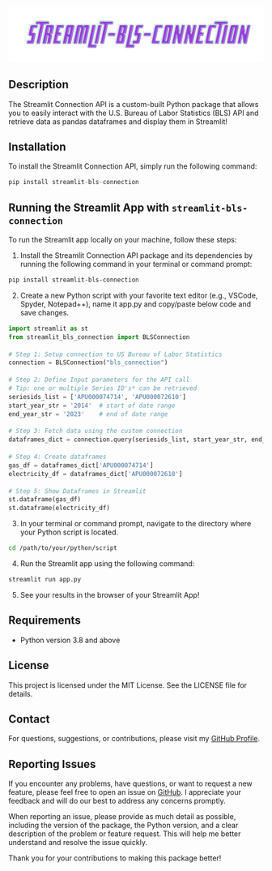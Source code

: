 <div align="center">
  <img src="https://raw.githubusercontent.com/tonyhollaar/streamlit_bls_connection/main/logo.svg"><br>
</div>

## Description
The Streamlit Connection API is a custom-built Python package that allows you to easily interact with the U.S. Bureau of Labor Statistics (BLS) API and retrieve data as pandas dataframes and display them in Streamlit!

## Installation

To install the Streamlit Connection API, simply run the following command:
```python
pip install streamlit-bls-connection
```

## Running the Streamlit App with `streamlit-bls-connection`
To run the Streamlit app locally on your machine, follow these steps:

1. Install the Streamlit Connection API package and its dependencies by running the following command in your terminal or command prompt:

```bash
pip install streamlit-bls-connection
```

2. Create a new Python script  with your favorite text editor (e.g., VSCode, Spyder, Notepad++), name it app.py and copy/paste below code and save changes.
```python
import streamlit as st
from streamlit_bls_connection import BLSConnection

# Step 1: Setup connection to US Bureau of Labor Statistics
connection = BLSConnection("bls_connection")

# Step 2: Define Input parameters for the API call
# Tip: one or multiple Series ID's* can be retrieved
seriesids_list = ['APU000074714', 'APU000072610']
start_year_str = '2014'  # start of date range
end_year_str = '2023'    # end of date range

# Step 3: Fetch data using the custom connection
dataframes_dict = connection.query(seriesids_list, start_year_str, end_year_str)

# Step 4: Create dataframes
gas_df = dataframes_dict['APU000074714']
electricity_df = dataframes_dict['APU000072610']

# Step 5: Show Dataframes in Streamlit
st.dataframe(gas_df)
st.dataframe(electricity_df)
```

3. In your terminal or command prompt, navigate to the directory where your Python script is located.
```bash
cd /path/to/your/python/script
```
4. Run the Streamlit app using the following command:
```bash
streamlit run app.py
```
5. See your results in the browser of your Streamlit App!


## Requirements
- Python version 3.8 and above

## License
This project is licensed under the MIT License. See the LICENSE file for details.

## Contact
For questions, suggestions, or contributions, please visit my [GitHub Profile](https://github.com/tonyhollaar).

## Reporting Issues

If you encounter any problems, have questions, or want to request a new feature, please feel free to open an issue on [GitHub](https://github.com/tonyhollaar/streamlit_bls_connection/issues). I appreciate your feedback and will do our best to address any concerns promptly.

When reporting an issue, please provide as much detail as possible, including the version of the package, the Python version, and a clear description of the problem or feature request. This will help me better understand and resolve the issue quickly.

Thank you for your contributions to making this package better!